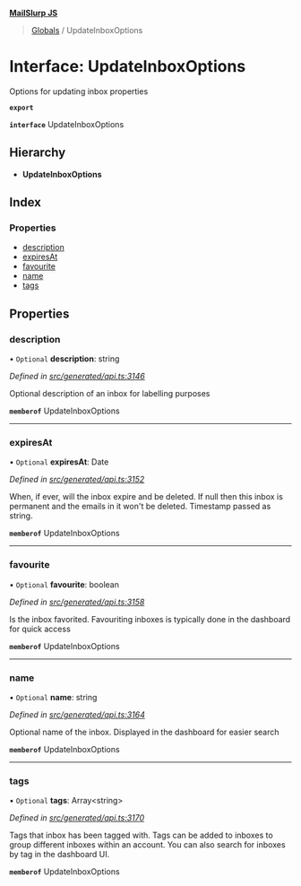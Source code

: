 **[MailSlurp JS](../README.md)**

> [Globals](../README.md) / UpdateInboxOptions

# Interface: UpdateInboxOptions

Options for updating inbox properties

**`export`** 

**`interface`** UpdateInboxOptions

## Hierarchy

* **UpdateInboxOptions**

## Index

### Properties

* [description](updateinboxoptions.md#description)
* [expiresAt](updateinboxoptions.md#expiresat)
* [favourite](updateinboxoptions.md#favourite)
* [name](updateinboxoptions.md#name)
* [tags](updateinboxoptions.md#tags)

## Properties

### description

• `Optional` **description**: string

*Defined in [src/generated/api.ts:3146](https://github.com/mailslurp/mailslurp-client/blob/8726614/src/generated/api.ts#L3146)*

Optional description of an inbox for labelling purposes

**`memberof`** UpdateInboxOptions

___

### expiresAt

• `Optional` **expiresAt**: Date

*Defined in [src/generated/api.ts:3152](https://github.com/mailslurp/mailslurp-client/blob/8726614/src/generated/api.ts#L3152)*

When, if ever, will the inbox expire and be deleted. If null then this inbox is permanent and the emails in it won't be deleted. Timestamp passed as string.

**`memberof`** UpdateInboxOptions

___

### favourite

• `Optional` **favourite**: boolean

*Defined in [src/generated/api.ts:3158](https://github.com/mailslurp/mailslurp-client/blob/8726614/src/generated/api.ts#L3158)*

Is the inbox favorited. Favouriting inboxes is typically done in the dashboard for quick access

**`memberof`** UpdateInboxOptions

___

### name

• `Optional` **name**: string

*Defined in [src/generated/api.ts:3164](https://github.com/mailslurp/mailslurp-client/blob/8726614/src/generated/api.ts#L3164)*

Optional name of the inbox. Displayed in the dashboard for easier search

**`memberof`** UpdateInboxOptions

___

### tags

• `Optional` **tags**: Array\<string>

*Defined in [src/generated/api.ts:3170](https://github.com/mailslurp/mailslurp-client/blob/8726614/src/generated/api.ts#L3170)*

Tags that inbox has been tagged with. Tags can be added to inboxes to group different inboxes within an account. You can also search for inboxes by tag in the dashboard UI.

**`memberof`** UpdateInboxOptions
